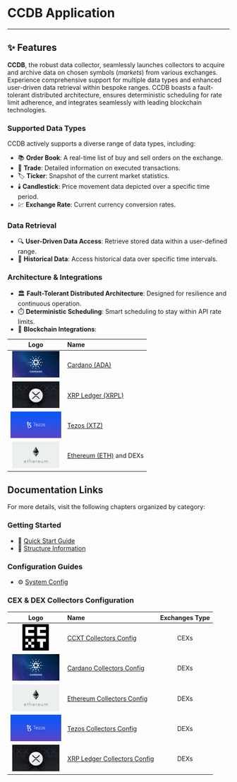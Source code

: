 # CCDB Application

---

## ✨ Features

**CCDB**, the robust data collector, seamlessly launches collectors to acquire and archive data on chosen symbols (_markets_) from various exchanges. Experience comprehensive support for multiple data types and enhanced user-driven data retrieval within bespoke ranges. CCDB boasts a fault-tolerant distributed architecture, ensures deterministic scheduling for rate limit adherence, and integrates seamlessly with leading blockchain technologies.

### Supported Data Types
CCDB actively supports a diverse range of data types, including:

- 📚 **Order Book**: A real-time list of buy and sell orders on the exchange.
- 🔄 **Trade**: Detailed information on executed transactions.
- 🏷️ **Ticker**: Snapshot of the current market statistics.
- 🕯️ **Candlestick**: Price movement data depicted over a specific time period.
- 💹 **Exchange Rate**: Current currency conversion rates.

### Data Retrieval
- 🔍 **User-Driven Data Access**: Retrieve stored data within a user-defined range.
- 📅 **Historical Data**: Access historical data over specific time intervals.

### Architecture & Integrations

- 🏛️ **Fault-Tolerant Distributed Architecture**: Designed for resilience and continuous operation.
- ⏱️ **Deterministic Scheduling**: Smart scheduling to stay within API rate limits.
- 🔗 **Blockchain Integrations**:

| Logo | Name |
|:---:|:---|
| [<img src="public/images/cardano.png" alt="Cardano" height="60"/>](https://cardano.org/) | [Cardano (ADA)](https://cardano.org/) |
| [<img src="public/images/xrpl.png" alt="XRP Ledger" height="60"/>](https://xrpl.org/index.html) | [XRP Ledger (XRPL)](https://xrpl.org/index.html) |
| [<img src="public/images/tezos.jpg" alt="Tezos" height="60"/>](https://tezos.com/) | [Tezos (XTZ)](https://tezos.com/) |
| [<img src="public/images/ethereum.png" alt="Ethereum" height="60"/>](https://ethereum.org/) | [Ethereum (ETH)](https://ethereum.org/) and DEXs |

## Documentation Links

For more details, visit the following chapters organized by category:

### Getting Started
- 🚀 [Quick Start Guide](docs/quick-start.md)
- 📐 [Structure Information](docs/structure.md)

### Configuration Guides
- ⚙️ [System Config](docs/config/system.md)

### CEX & DEX Collectors Configuration

| Logo | Name | Exchanges Type |
|:---:|:---|:---:|
| [<img src="public/images/ccxt.jpeg" alt="CCXT" height="60"/>](https://docs.ccxt.com/) | [CCXT Collectors Config](docs/config/ccxt-collectors.md) | CEXs |
| [<img src="public/images/cardano.png" alt="Cardano" height="60"/>](https://cardano.org/) | [Cardano Collectors Config](docs/config/cardano-collectors.md) | DEXs |
| [<img src="public/images/ethereum.png" alt="Ethereum" height="60"/>](https://ethereum.org/) | [Ethereum Collectors Config](docs/config/eth-collectors.md) | DEXs |
| [<img src="public/images/tezos.jpg" alt="Tezos" height="60"/>](https://tezos.com/) | [Tezos Collectors Config](docs/config/tezos-collectors.md) | DEXs |
| [<img src="public/images/xrpl.png" alt="XRP Ledger" height="60"/>](https://xrpl.org/index.html) | [XRP Ledger Collectors Config](docs/config/xrpl-collectors.md) | DEXs |

